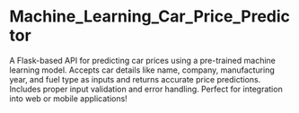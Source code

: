 # Machine_Learning_Car_Price_Predictor
A Flask-based API for predicting car prices using a pre-trained machine learning model. Accepts car details like name, company, manufacturing year, and fuel type as inputs and returns accurate price predictions. Includes proper input validation and error handling. Perfect for integration into web or mobile applications!
